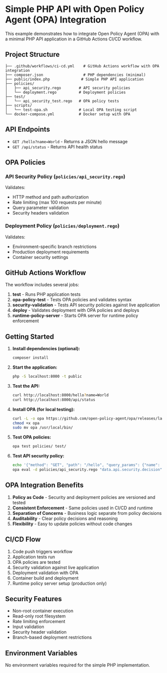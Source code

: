 # Simple PHP API with Open Policy Agent (OPA) Integration

This example demonstrates how to integrate Open Policy Agent (OPA) with a minimal PHP API application in a GitHub Actions CI/CD workflow.

## Project Structure

```
├── .github/workflows/ci-cd.yml    # GitHub Actions workflow with OPA integration
├── composer.json                  # PHP dependencies (minimal)
├── public/index.php              # Simple PHP API application
├── policies/
│   ├── api_security.rego        # API security policies
│   └── deployment.rego          # Deployment policies
├── test/
│   └── api_security_test.rego   # OPA policy tests
├── scripts/
│   └── test-opa.sh              # Local OPA testing script
└── docker-compose.yml           # Docker setup with OPA
```

## API Endpoints

- `GET /hello?name=World` - Returns a JSON hello message
- `GET /api/status` - Returns API health status

## OPA Policies

### API Security Policy (`policies/api_security.rego`)

Validates:
- HTTP method and path authorization
- Rate limiting (max 100 requests per minute)
- Query parameter validation
- Security headers validation

### Deployment Policy (`policies/deployment.rego`)

Validates:
- Environment-specific branch restrictions
- Production deployment requirements
- Container security settings

## GitHub Actions Workflow

The workflow includes several jobs:

1. **test** - Runs PHP application tests
2. **opa-policy-test** - Tests OPA policies and validates syntax
3. **security-validation** - Tests API security policies against live application
4. **deploy** - Validates deployment with OPA policies and deploys
5. **runtime-policy-server** - Starts OPA server for runtime policy enforcement

## Getting Started

1. **Install dependencies (optional):**
   ```bash
   composer install
   ```

2. **Start the application:**
   ```bash
   php -S localhost:8000 -t public
   ```

3. **Test the API:**
   ```bash
   curl http://localhost:8000/hello?name=World
   curl http://localhost:8000/api/status
   ```

4. **Install OPA (for local testing):**
   ```bash
   curl -L -o opa https://github.com/open-policy-agent/opa/releases/latest/download/opa_linux_amd64_static
   chmod +x opa
   sudo mv opa /usr/local/bin/
   ```

5. **Test OPA policies:**
   ```bash
   opa test policies/ test/
   ```

6. **Test API security policy:**
   ```bash
   echo '{"method": "GET", "path": "/hello", "query_params": {"name": "test"}, "headers": {"user-agent": "Mozilla/5.0"}, "request_count": 10, "time_window": "minute"}' | \
   opa eval -d policies/api_security.rego "data.api.security.decision" --stdin-input
   ```

## OPA Integration Benefits

1. **Policy as Code** - Security and deployment policies are versioned and tested
2. **Consistent Enforcement** - Same policies used in CI/CD and runtime
3. **Separation of Concerns** - Business logic separate from policy decisions
4. **Auditability** - Clear policy decisions and reasoning
5. **Flexibility** - Easy to update policies without code changes

## CI/CD Flow

1. Code push triggers workflow
2. Application tests run
3. OPA policies are tested
4. Security validation against live application
5. Deployment validation with OPA
6. Container build and deployment
7. Runtime policy server setup (production only)

## Security Features

- Non-root container execution
- Read-only root filesystem
- Rate limiting enforcement
- Input validation
- Security header validation
- Branch-based deployment restrictions

## Environment Variables

No environment variables required for the simple PHP implementation.